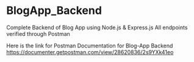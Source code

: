 # BlogApp_Backend
Complete Backend of Blog App using Node.js & Express.js 
All endpoints verified through Postman

Here is the link for Postman Documentation for Blog-App Backend
https://documenter.getpostman.com/view/28620836/2s9YXk41eo
